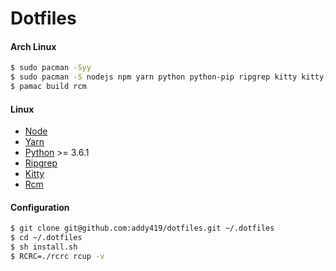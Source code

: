 # Dotfiles

#### Arch Linux
```bash
$ sudo pacman -Syy
$ sudo pacman -S nodejs npm yarn python python-pip ripgrep kitty kitty-terminfo
$ pamac build rcm
```

#### Linux
- [Node](https://nodejs.org/en/download/package-manager/)
- [Yarn](https://classic.yarnpkg.com/en/docs/install/)
- [Python](https://www.python.org/downloads/) >= 3.6.1
- [Ripgrep](https://github.com/BurntSushi/ripgrep)
- [Kitty](https://sw.kovidgoyal.net/kitty/)
- [Rcm](https://github.com/thoughtbot/rcm)

#### Configuration
```bash
$ git clone git@github.com:addy419/dotfiles.git ~/.dotfiles
$ cd ~/.dotfiles
$ sh install.sh
$ RCRC=./rcrc rcup -v
```
